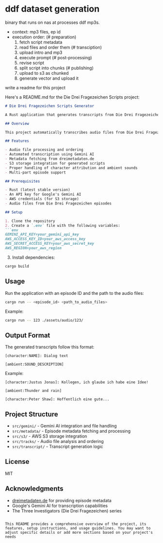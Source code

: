 # ddf dataset generation

binary that runs on nas at processes ddf mp3s.

- context: mp3 files, ep id
- execution order:
    (# preparation)
    1. fetch script metadata
    2. read files and order them
    (# transciption)
    3. upload intro and mp3
    4. execute prompt
    (# post-processing)
    5. revise script
    6. split script into chunks
    (# publishing)
    7. upload to s3 as chunked
    8. generate vector and upload it

write a readme for this project

Here's a README.md for the Die Drei Fragezeichen Scripts project:

```markdown
# Die Drei Fragezeichen Scripts Generator

A Rust application that generates transcripts from Die Drei Fragezeichen (The Three Investigators) audio plays using Google's Gemini AI.

## Overview

This project automatically transcribes audio files from Die Drei Fragezeichen episodes into text scripts, maintaining character dialogues and ambient sounds. It uses Gemini's multimodal capabilities to analyze audio and generate accurate transcriptions while preserving the narrative structure.

## Features

- Audio file processing and ordering
- Automated transcription using Gemini AI
- Metadata fetching from dreimetadaten.de
- S3 storage integration for generated scripts
- Proper handling of character attribution and ambient sounds
- Multi-part episode support

## Prerequisites

- Rust (latest stable version)
- An API key for Google's Gemini AI
- AWS credentials (for S3 storage)
- Audio files from Die Drei Fragezeichen episodes

## Setup

1. Clone the repository
2. Create a `.env` file with the following variables:
```env
GEMINI_API_KEY=your_gemini_api_key
AWS_ACCESS_KEY_ID=your_aws_access_key
AWS_SECRET_ACCESS_KEY=your_aws_secret_key
AWS_REGION=your_aws_region
```

3. Install dependencies:
```bash
cargo build
```

## Usage

Run the application with an episode ID and the path to the audio files:

```bash
cargo run -- <episode_id> <path_to_audio_files>
```

Example:
```bash
cargo run -- 123 ./assets/audio/123/
```

## Output Format

The generated transcripts follow this format:

```
[character:NAME]: Dialog text

[ambient:SOUND_DESCRIPTION]
```

Example:
```
[character:Justus Jonas]: Kollegen, ich glaube ich habe eine Idee!

[ambient:Thunder and rain]

[character:Peter Shaw]: Hoffentlich eine gute...
```

## Project Structure

- `src/gemini/` - Gemini AI integration and file handling
- `src/metadata/` - Episode metadata fetching and processing
- `src/s3/` - AWS S3 storage integration
- `src/tracks/` - Audio file analysis and ordering
- `src/transcript/` - Transcript generation logic

## License

MIT

## Acknowledgments

- [dreimetadaten.de](https://dreimetadaten.de) for providing episode metadata
- Google's Gemini AI for transcription capabilities
- The Three Investigators (Die Drei Fragezeichen) series
```

This README provides a comprehensive overview of the project, its features, setup instructions, and usage guidelines. You may want to adjust specific details or add more sections based on your project's needs
